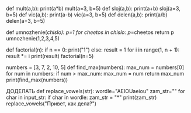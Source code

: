 
def mult(a,b):
    print(a*b)
mult(a=3, b=5)
def sloj(a,b):
    print(a+b)
sloj(a=3, b=5)
def vic(a,b):
    print(a-b)
vic(a=3, b=5)
def delen(a,b):
    print(a/b)
delen(a=3, b=5)

def umnozhenie(*chislo):
    p=1
    for cheetos in chislo:
        p*=cheetos
    return p
umnozhenie(1,2,3,4,5)

def factorial(n):
    if n == 0:
       print("1")
    else:
        result = 1
    for i in range(1, n + 1):
        result *= i
    print(result)
factorial(n=5)


numbers = [3, 7, 2, 10, 5]
def find_max(numbers):
    max_num = numbers[0]
    for num in numbers:
        if num > max_num:
            max_num = num
    return max_num
print(find_max(numbers))

ДОДЕЛАТЬ
def replace_vowels(str):
    wordle="AEIOUaeiou"
    zam_str=""
    for char in input_str:
        if char in wordle:
            zam_str = "*"
    print(zam_str)
replace_vowels("Привет, как дела?")
